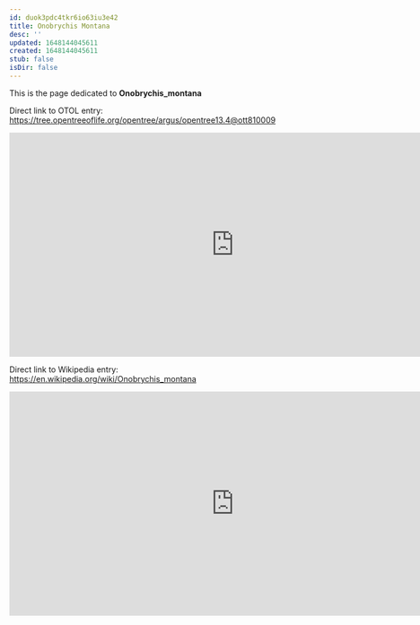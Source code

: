 ```yaml
---
id: duok3pdc4tkr6io63iu3e42
title: Onobrychis Montana
desc: ''
updated: 1648144045611
created: 1648144045611
stub: false
isDir: false
---
```

This is the page dedicated to **Onobrychis_montana**


Direct link to OTOL entry: https://tree.opentreeoflife.org/opentree/argus/opentree13.4@ott810009



<html>
    <body>
    <iframe src="https://tree.opentreeoflife.org/opentree/argus/opentree13.4@ott810009"
    width="800" height="400" frameborder="0" allowfullscreen> </iframe>
    </body>
</html>
    


Direct link to Wikipedia entry: https://en.wikipedia.org/wiki/Onobrychis_montana



<html>
    <body>
    <iframe src="https://en.wikipedia.org/wiki/Onobrychis_montana"
    width="800" height="400" frameborder="0" allowfullscreen> </iframe>
    </body>
</html>
    
